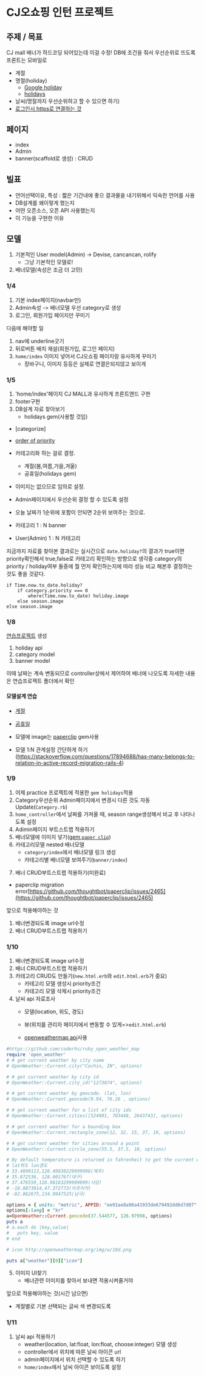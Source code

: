 # CJ오쇼핑 인턴 프로젝트

## 주제 / 목표
CJ mall 배너가 하드코딩 되어있는데 이걸 수정!
DB에 조건을 줘서 우선순위로 뜨도록
프론트는 모바일로

- 계절
- 명절(holiday)
	- [Google holiday](https://github.com/sue445/google_holiday_calendar)
	- [ holidays ](https://github.com/holidays/holidays)
- 날씨(명절까지 우선순위하고 할 수 있으면 하기)
- [로그인시 https로 연결하는 것](https://github.com/plataformatec/devise/wiki/How-To:-Use-SSL-(HTTPS))

## 페이지
- index
- Admin
- banner(scaffold로 생성) : CRUD

## 빌표
- 언어선택이유, 특성 : 짧은 기간내에 좋으 결과물을 내기위해서 익숙한 언어를 사용
- DB설계를 왜이렇게 했는지
- 어떤 오픈소스, 오픈 API 사용했는지
- 이 기능을 구현한 이유


## 모델

1. 기본적인 User model(Admin) -> Devise, cancancan, rolify
	- 그냥 기본적인 모델로!
2. 배너모델(속성은 조금 더 고민)


### 1/4
1. 기본 index페이지(navbar만)
2. Admin속성 -> 배너모델 우선 category로 생성
3. 로그인, 회원가입 페이지만 꾸미기

다음에 해야할 일
1. nav에 underline긋기
2. 뒤로버튼 배치 재설(회원가입, 로그인 페이지)
3. `home/index` 이미지 넣어서 CJ오쇼핑 페이지랑 유사하게 꾸미기
	- 장바구니, 이미지 등등은 실제로 연결은되지않고 보이게

### 1/5
1. 'home/index'페이지 CJ MALL과 유사하게 프론트앤드 구현
2. footer구현
3. DB설계 자료 찾아보기
	- holidays gem(사용할 것임)

- [categorize]
- [order of priority](https://stackoverflow.com/questions/29775500/rails-order-on-columns-values-priority-column)

- 카테고리화 하는 걸로 결정.
	- 계절(봄,여름,가을,겨울)
	- 공휴일(holidays gem)
- 이미지는 없으므로 임의로 설정.
- Admin페이지에서 우선순위 결정 할 수 있도록 설정
- 오늘 날짜가 1순위에 포함이 안되면 2순위 보여주는 것으로.

- 카테고리 1 : N banner
- User(Admin) 1 : N 카테고리

지금까지 자료를 찾아본 결과로는 실시간으로 `date.holiday?`의 결과가 true이면 priority확인해서 true,false로 카테고리 확인하는 방향으로 생각중
category의 priority / holiday여부 둘중에 뭘 먼저 확인하는지에 따라 성능 비교 해본후 결정하는 것도 좋을 것같다.
```
if Time.now.to_date.holiday?
	if category.priority === 0
		where(Time.now.to_date) holiday.image
	else season.image
else season.image
```

### 1/8
[연습프로젝트](https://github.com/dh00023/cj_practice) 생성
1. holiday api
2. category model
3. banner model

이때 날짜는 계속 변동되므로 controller상에서 제어하여 배너에 나오도록
자세한 내용은 연습프로젝트 폴더에서 확인

#### 모델설계 연습
- [계절](https://stackoverflow.com/questions/15414831/ruby-determine-season-fall-winter-spring-or-summer)
- [공휴일](https://github.com/holidays/holidays)


- 모델에 image는 [paperclip](https://github.com/thoughtbot/paperclip) gem사용

- 모델 1:N 관계설정 간단하게 하기(https://stackoverflow.com/questions/17894688/has-many-belongs-to-relation-in-active-record-migration-rails-4)


### 1/9
1. 어제 practice 프로젝트에 적용한 `gem holidays`적용
2. Category우선순위 Admin페이지에서 변경시 다른 것도 자동 Update(`Category.rb`)
3. `home_controller`에서 날짜를 가져올 때, season range생성해서 비교 후 나타나도록 설정
4. Adimin페이지 부트스트랩 적용하기
5. 배너모델에 이미지 넣기([gem `paper clip`](https://github.com/thoughtbot/paperclip))
6. 카테고리모델 nested 배너모델
	- `category/index`에서 배너모델 링크 생성
	- 카테고리별 배너모델 보여주기(`banner/index`)
<!-- 7. 카테고리모델(new, edit) -->
7. 배너 CRUD부트스트랩 적용하기(미완료)

- paperclip migration error[https://github.com/thoughtbot/paperclip/issues/2465](https://github.com/thoughtbot/paperclip/issues/2465)

앞으로 적용해야하는 것
1. 배너변경되도록 image url수정
2. 배너 CRUD부트스트랩 적용하기


### 1/10
1. 배너변경되도록 image url수정
2. 배너 CRUD부트스트랩 적용하기
3. 카테고리 CRUD도 만들기(`new.html.erb`와 `edit.html.erb`가 중요)
	- 카테고리 모델 생성시 priority조건
	- 카테고리 모델 삭제시 priority조건
4. 날씨 api 자료조사
	- 모델(location, 위도, 경도)
	- 뷰(위치를 관리자 페이지에서 변동할 수 있게=>`edit.html.erb`)

	- [openweathermap api](https://openweathermap.org/)사용

```ruby
#https://github.com/coderhs/ruby_open_weather_map
require 'open_weather'
# # get current weather by city name
# OpenWeather::Current.city("Cochin, IN", options)

# # get current weather by city id
# OpenWeather::Current.city_id("1273874", options)

# # get current weather by geocode. (lat, lon)
# OpenWeather::Current.geocode(9.94, 76.26 , options)

# # get current weather for a list of city ids
# OpenWeather::Current.cities([524901, 703448, 2643743], options)

# # get current weather for a bounding box
# OpenWeather::Current.rectangle_zone(12, 32, 15, 37, 10, options)

# # get current weather for cities around a point
# OpenWeather::Current.circle_zone(55.5, 37.5, 10, options)

# By default temperature is returned in fahrenheit to get the current weather in degrees celsius use unit as follows.
# lat위도 lon경도
# 33.4890113,126.49830229999998(제주)
# 35.872536, 128.601767(대구)
# 37.476559,126.98163299999999(사당)
# -18.8873014,47.372773(아프리카)
# -82.862675,134.9947525(남극)

options = { units: "metric", APPID: "ee91ae8a96a41933de679492dd6d7d07" }
options[:lang] = "kr"
a=OpenWeather::Current.geocode(37.544577, 126.97998, options)
puts a
# a.each do |key,value|
# 	puts key, value
# end

# icon http://openweathermap.org/img/w/10d.png

puts a["weather"][0]["icon"]
```

5. 이미지 UI찾기
	- 배너관련 이미지를 찾아서 보내면 적용시켜줄거야

앞으로 적용해야하는 것(시간 남으면)
- 계절별로 기본 선택되는 글씨 색 변경되도록

### 1/11

1. 날씨 api 적용하기
	- weather(location, lat:float, lon:float, choose:integer) 모델 생성
	- controller에서 위치에 따른 날씨 아이콘 url
	- admin페이지에서 위치 선택할 수 있도록 하기
	- `home/index`에서 날씨 아이콘 보이도록 설정